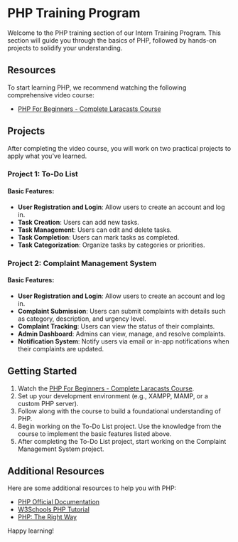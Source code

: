 # PHP Training Program

Welcome to the PHP training section of our Intern Training Program. This section will guide you through the basics of PHP, followed by hands-on projects to solidify your understanding.

## Resources

To start learning PHP, we recommend watching the following comprehensive video course:

- [PHP For Beginners - Complete Laracasts Course](https://www.youtube.com/watch?v=fw5ObX8P6as)

## Projects

After completing the video course, you will work on two practical projects to apply what you've learned.

### Project 1: To-Do List

#### Basic Features:

- **User Registration and Login**: Allow users to create an account and log in.
- **Task Creation**: Users can add new tasks.
- **Task Management**: Users can edit and delete tasks.
- **Task Completion**: Users can mark tasks as completed.
- **Task Categorization**: Organize tasks by categories or priorities.

### Project 2: Complaint Management System

#### Basic Features:

- **User Registration and Login**: Allow users to create an account and log in.
- **Complaint Submission**: Users can submit complaints with details such as category, description, and urgency level.
- **Complaint Tracking**: Users can view the status of their complaints.
- **Admin Dashboard**: Admins can view, manage, and resolve complaints.
- **Notification System**: Notify users via email or in-app notifications when their complaints are updated.

## Getting Started

1. Watch the [PHP For Beginners - Complete Laracasts Course](https://www.youtube.com/watch?v=fw5ObX8P6as).
2. Set up your development environment (e.g., XAMPP, MAMP, or a custom PHP server).
3. Follow along with the course to build a foundational understanding of PHP.
4. Begin working on the To-Do List project. Use the knowledge from the course to implement the basic features listed above.
5. After completing the To-Do List project, start working on the Complaint Management System project.

## Additional Resources

Here are some additional resources to help you with PHP:

- [PHP Official Documentation](https://www.php.net/docs.php)
- [W3Schools PHP Tutorial](https://www.w3schools.com/php/)
- [PHP: The Right Way](https://phptherightway.com/)

Happy learning!
